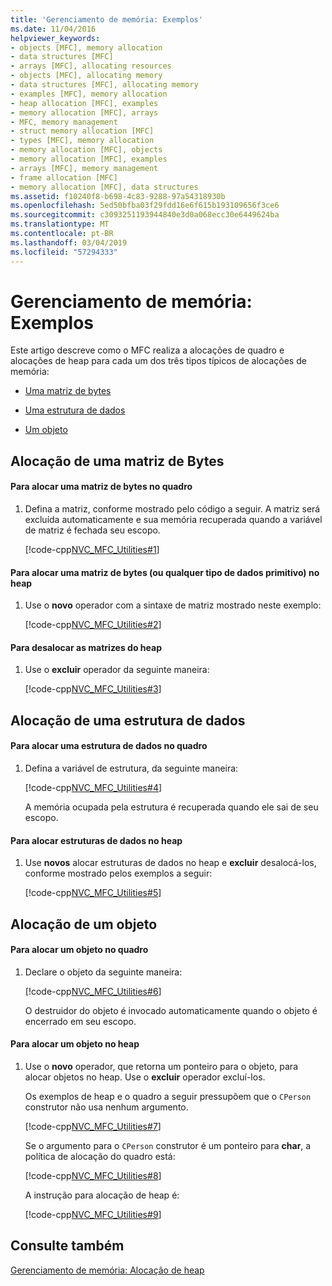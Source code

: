 ```yaml
---
title: 'Gerenciamento de memória: Exemplos'
ms.date: 11/04/2016
helpviewer_keywords:
- objects [MFC], memory allocation
- data structures [MFC]
- arrays [MFC], allocating resources
- objects [MFC], allocating memory
- data structures [MFC], allocating memory
- examples [MFC], memory allocation
- heap allocation [MFC], examples
- memory allocation [MFC], arrays
- MFC, memory management
- struct memory allocation [MFC]
- types [MFC], memory allocation
- memory allocation [MFC], objects
- memory allocation [MFC], examples
- arrays [MFC], memory management
- frame allocation [MFC]
- memory allocation [MFC], data structures
ms.assetid: f10240f8-b698-4c83-9288-97a54318930b
ms.openlocfilehash: 5ed50bfba03f29fdd16e6f615b193109656f3ce6
ms.sourcegitcommit: c3093251193944840e3d0a068ecc30e6449624ba
ms.translationtype: MT
ms.contentlocale: pt-BR
ms.lasthandoff: 03/04/2019
ms.locfileid: "57294333"
---
```

# <a name="memory-management-examples"></a>Gerenciamento de memória: Exemplos

Este artigo descreve como o MFC realiza a alocações de quadro e alocações de heap para cada um dos três tipos típicos de alocações de memória:

- [Uma matriz de bytes](#_core_allocation_of_an_array_of_bytes)

- [Uma estrutura de dados](#_core_allocation_of_a_data_structure)

- [Um objeto](#_core_allocation_of_an_object)

##  <a name="_core_allocation_of_an_array_of_bytes"></a> Alocação de uma matriz de Bytes

#### <a name="to-allocate-an-array-of-bytes-on-the-frame"></a>Para alocar uma matriz de bytes no quadro

1. Defina a matriz, conforme mostrado pelo código a seguir. A matriz será excluída automaticamente e sua memória recuperada quando a variável de matriz é fechada seu escopo.

   [!code-cpp[NVC_MFC_Utilities#1](../mfc/codesnippet/cpp/memory-management-examples_1.cpp)]

#### <a name="to-allocate-an-array-of-bytes-or-any-primitive-data-type-on-the-heap"></a>Para alocar uma matriz de bytes (ou qualquer tipo de dados primitivo) no heap

1. Use o **novo** operador com a sintaxe de matriz mostrado neste exemplo:

   [!code-cpp[NVC_MFC_Utilities#2](../mfc/codesnippet/cpp/memory-management-examples_2.cpp)]

#### <a name="to-deallocate-the-arrays-from-the-heap"></a>Para desalocar as matrizes do heap

1. Use o **excluir** operador da seguinte maneira:

   [!code-cpp[NVC_MFC_Utilities#3](../mfc/codesnippet/cpp/memory-management-examples_3.cpp)]

##  <a name="_core_allocation_of_a_data_structure"></a> Alocação de uma estrutura de dados

#### <a name="to-allocate-a-data-structure-on-the-frame"></a>Para alocar uma estrutura de dados no quadro

1. Defina a variável de estrutura, da seguinte maneira:

   [!code-cpp[NVC_MFC_Utilities#4](../mfc/codesnippet/cpp/memory-management-examples_4.cpp)]

   A memória ocupada pela estrutura é recuperada quando ele sai de seu escopo.

#### <a name="to-allocate-data-structures-on-the-heap"></a>Para alocar estruturas de dados no heap

1. Use **novos** alocar estruturas de dados no heap e **excluir** desalocá-los, conforme mostrado pelos exemplos a seguir:

   [!code-cpp[NVC_MFC_Utilities#5](../mfc/codesnippet/cpp/memory-management-examples_5.cpp)]

##  <a name="_core_allocation_of_an_object"></a> Alocação de um objeto

#### <a name="to-allocate-an-object-on-the-frame"></a>Para alocar um objeto no quadro

1. Declare o objeto da seguinte maneira:

   [!code-cpp[NVC_MFC_Utilities#6](../mfc/codesnippet/cpp/memory-management-examples_6.cpp)]

   O destruidor do objeto é invocado automaticamente quando o objeto é encerrado em seu escopo.

#### <a name="to-allocate-an-object-on-the-heap"></a>Para alocar um objeto no heap

1. Use o **novo** operador, que retorna um ponteiro para o objeto, para alocar objetos no heap. Use o **excluir** operador excluí-los.

   Os exemplos de heap e o quadro a seguir pressupõem que o `CPerson` construtor não usa nenhum argumento.

   [!code-cpp[NVC_MFC_Utilities#7](../mfc/codesnippet/cpp/memory-management-examples_7.cpp)]

   Se o argumento para o `CPerson` construtor é um ponteiro para **char**, a política de alocação do quadro está:

   [!code-cpp[NVC_MFC_Utilities#8](../mfc/codesnippet/cpp/memory-management-examples_8.cpp)]

   A instrução para alocação de heap é:

   [!code-cpp[NVC_MFC_Utilities#9](../mfc/codesnippet/cpp/memory-management-examples_9.cpp)]

## <a name="see-also"></a>Consulte também

[Gerenciamento de memória: Alocação de heap](../mfc/memory-management-heap-allocation.md)
